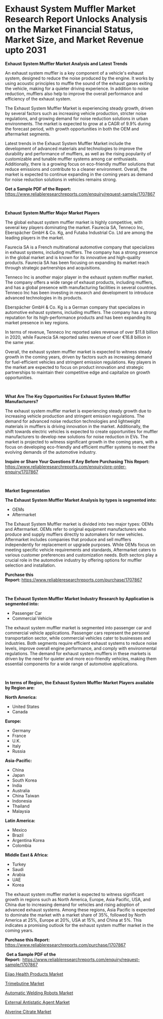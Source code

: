 <p><h1>Exhaust System Muffler Market Research Report Unlocks Analysis on the Market Financial Status, Market Size, and Market Revenue upto 2031</h1></p><p><strong>Exhaust System Muffler Market Analysis and Latest Trends</strong></p>
<p><p>An exhaust system muffler is a key component of a vehicle's exhaust system, designed to reduce the noise produced by the engine. It works by using acoustic principles to muffle the sound of the exhaust gases exiting the vehicle, making for a quieter driving experience. In addition to noise reduction, mufflers also help to improve the overall performance and efficiency of the exhaust system.</p><p>The Exhaust System Muffler Market is experiencing steady growth, driven by several factors such as increasing vehicle production, stricter noise regulations, and growing demand for noise reduction solutions in urban environments. The market is expected to grow at a CAGR of 9.9% during the forecast period, with growth opportunities in both the OEM and aftermarket segments.</p><p>Latest trends in the Exhaust System Muffler Market include the development of advanced materials and technologies to improve the durability and performance of mufflers, as well as the rising popularity of customizable and tunable muffler systems among car enthusiasts. Additionally, there is a growing focus on eco-friendly muffler solutions that reduce emissions and contribute to a cleaner environment. Overall, the market is expected to continue expanding in the coming years as demand for noise reduction solutions in vehicles remains strong.</p></p>
<p><strong>Get a Sample PDF of the Report:&nbsp;</strong> <a href="https://www.reliableresearchreports.com/enquiry/request-sample/1707867">https://www.reliableresearchreports.com/enquiry/request-sample/1707867</a></p>
<p>&nbsp;</p>
<p><strong>Exhaust System Muffler Major Market Players</strong></p>
<p><p>The global exhaust system muffler market is highly competitive, with several key players dominating the market. Faurecia SA, Tenneco Inc, Eberspächer GmbH & Co. Kg, and Futaba Industrial Co. Ltd are among the leading players in the market.</p><p>Faurecia SA is a French multinational automotive company that specializes in exhaust systems, including mufflers. The company has a strong presence in the global market and is known for its innovative and high-quality products. Faurecia SA has been focusing on expanding its market reach through strategic partnerships and acquisitions.</p><p>Tenneco Inc is another major player in the exhaust system muffler market. The company offers a wide range of exhaust products, including mufflers, and has a global presence with manufacturing facilities in several countries. Tenneco Inc has been investing in research and development to introduce advanced technologies in its products.</p><p>Eberspächer GmbH & Co. Kg is a German company that specializes in automotive exhaust systems, including mufflers. The company has a strong reputation for its high-performance products and has been expanding its market presence in key regions.</p><p>In terms of revenue, Tenneco Inc reported sales revenue of over $11.8 billion in 2020, while Faurecia SA reported sales revenue of over €16.8 billion in the same year.</p><p>Overall, the exhaust system muffler market is expected to witness steady growth in the coming years, driven by factors such as increasing demand for fuel-efficient vehicles and stringent emission regulations. Key players in the market are expected to focus on product innovation and strategic partnerships to maintain their competitive edge and capitalize on growth opportunities.</p></p>
<p>&nbsp;</p>
<p><strong>What Are The Key Opportunities For Exhaust System Muffler Manufacturers?</strong></p>
<p><p>The exhaust system muffler market is experiencing steady growth due to increasing vehicle production and stringent emission regulations. The demand for advanced noise reduction technologies and lightweight materials in mufflers is driving innovation in the market. Additionally, the shift towards electric vehicles is expected to create opportunities for muffler manufacturers to develop new solutions for noise reduction in EVs. The market is projected to witness significant growth in the coming years, with a focus on developing eco-friendly and efficient muffler systems to meet the evolving demands of the automotive industry.</p></p>
<p><strong>Inquire or Share Your Questions If Any Before Purchasing This Report:</strong> <a href="https://www.reliableresearchreports.com/enquiry/pre-order-enquiry/1707867">https://www.reliableresearchreports.com/enquiry/pre-order-enquiry/1707867</a></p>
<p>&nbsp;</p>
<p><strong>Market Segmentation</strong></p>
<p><strong>The Exhaust System Muffler Market Analysis by types is segmented into:</strong></p>
<p><ul><li>OEMs</li><li>Aftermarket</li></ul></p>
<p><p>The Exhaust System Muffler market is divided into two major types: OEMs and Aftermarket. OEMs refer to original equipment manufacturers who produce and supply mufflers directly to automakers for new vehicles. Aftermarket includes companies that produce and sell mufflers independently for replacement or upgrade purposes. While OEMs focus on meeting specific vehicle requirements and standards, Aftermarket caters to various customer preferences and customization needs. Both sectors play a crucial role in the automotive industry by offering options for muffler selection and installation.</p></p>
<p><strong>Purchase this Report:&nbsp;</strong><a href="https://www.reliableresearchreports.com/purchase/1707867">https://www.reliableresearchreports.com/purchase/1707867</a></p>
<p>&nbsp;</p>
<p><strong>The Exhaust System Muffler Market Industry Research by Application is segmented into:</strong></p>
<p><ul><li>Passenger Car</li><li>Commercial Vehicle</li></ul></p>
<p><p>The exhaust system muffler market is segmented into passenger car and commercial vehicle applications. Passenger cars represent the personal transportation sector, while commercial vehicles cater to businesses and industries. Both segments require efficient exhaust systems to reduce noise levels, improve overall engine performance, and comply with environmental regulations. The demand for exhaust system mufflers in these markets is driven by the need for quieter and more eco-friendly vehicles, making them essential components for a wide range of automotive applications.</p></p>
<p>&nbsp;</p>
<p><strong>In terms of Region, the Exhaust System Muffler Market Players available by Region are:</strong></p>
<p>
    <p> <strong> North America: </strong>
        <ul>
            <li>United States</li>
            <li>Canada</li>
        </ul>
        </p> 
    <p> <strong> Europe: </strong>
        <ul>
            <li>Germany</li>
            <li>France</li>
            <li>U.K.</li>
            <li>Italy</li>
            <li>Russia</li>
        </ul>
        </p> 
    <p> <strong> Asia-Pacific: </strong>
        <ul>
            <li>China</li>
            <li>Japan</li>
            <li>South Korea</li>
            <li>India</li>
            <li>Australia</li>
            <li>China Taiwan</li>
            <li>Indonesia</li>
            <li>Thailand</li>
            <li>Malaysia</li>
        </ul>
        </p> 
    <p> <strong> Latin America: </strong>
        <ul>
            <li>Mexico</li>
            <li>Brazil</li>
            <li>Argentina Korea</li>
            <li>Colombia</li>
        </ul>
        </p> 
    <p> <strong> Middle East & Africa: </strong>
        <ul>
            <li>Turkey</li>
            <li>Saudi</li>
            <li>Arabia</li>
            <li>UAE</li>
            <li>Korea</li>
        </ul>
    </p>
    </p>
<p><p>The exhaust system muffler market is expected to witness significant growth in regions such as North America, Europe, Asia Pacific, USA, and China due to increasing demand for vehicles and rising adoption of advanced exhaust systems. Among these regions, Asia Pacific is expected to dominate the market with a market share of 35%, followed by North America at 25%, Europe at 20%, USA at 15%, and China at 5%. This indicates a promising outlook for the exhaust system muffler market in the coming years.</p></p>
<p><strong>Purchase this Report: </strong><a href="https://www.reliableresearchreports.com/purchase/1707867">https://www.reliableresearchreports.com/purchase/1707867</a></p>
<p>&nbsp;<strong>Get a Sample PDF of the Report:&nbsp;&nbsp;</strong><a href="https://www.reliableresearchreports.com/enquiry/request-sample/1707867">https://www.reliableresearchreports.com/enquiry/request-sample/1707867</a></p>
<p><strong></strong></p>
<p><p><a href="https://issuu.com/reportprime-2/docs/ejiao-health-products-market-size-2030.pptx">Ejiao Health Products Market</a></p><p><a href="https://medium.com/@madelynhowe_34212/trimebutine-market-share-evolution-and-market-growth-trends-2024-2031-195d163e14f2">Trimebutine Market</a></p><p><a href="https://github.com/sonuprakash1/Market-Research-Report-List-1/blob/main/automatic-welding-robots-market.md">Automatic Welding Robots Market</a></p><p><a href="https://issuu.com/reportprime-2/docs/external-antistatic-agent-market-size-2030.pptx">External Antistatic Agent Market</a></p><p><a href="https://medium.com/@madelynhowe_34212/alverine-citrate-market-analysis-and-sze-forecasted-for-period-from-2024-to-2031-b82e0f440fdf">Alverine Citrate Market</a></p></p>